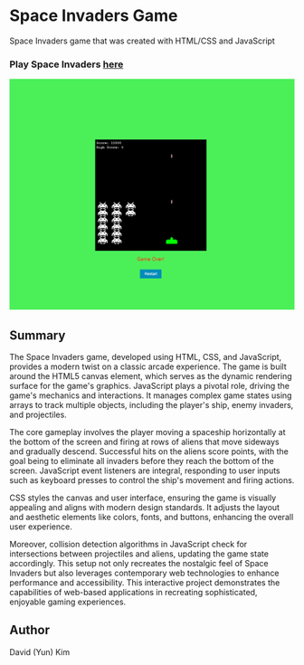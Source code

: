 # Space Invaders Game

Space Invaders game that was created with HTML/CSS and JavaScript

### Play Space Invaders [here](https://kimdaby.github.io/Tic-Tac-Toe/)

![SpaceInvaders](SpaceInvader.png)

## Summary

The Space Invaders game, developed using HTML, CSS, and JavaScript, provides a modern twist on a classic arcade experience. The game is built around the HTML5 canvas element, which serves as the dynamic rendering surface for the game's graphics. JavaScript plays a pivotal role, driving the game's mechanics and interactions. It manages complex game states using arrays to track multiple objects, including the player's ship, enemy invaders, and projectiles.

The core gameplay involves the player moving a spaceship horizontally at the bottom of the screen and firing at rows of aliens that move sideways and gradually descend. Successful hits on the aliens score points, with the goal being to eliminate all invaders before they reach the bottom of the screen. JavaScript event listeners are integral, responding to user inputs such as keyboard presses to control the ship's movement and firing actions.

CSS styles the canvas and user interface, ensuring the game is visually appealing and aligns with modern design standards. It adjusts the layout and aesthetic elements like colors, fonts, and buttons, enhancing the overall user experience.

Moreover, collision detection algorithms in JavaScript check for intersections between projectiles and aliens, updating the game state accordingly. This setup not only recreates the nostalgic feel of Space Invaders but also leverages contemporary web technologies to enhance performance and accessibility. This interactive project demonstrates the capabilities of web-based applications in recreating sophisticated, enjoyable gaming experiences.

## Author

David (Yun) Kim
